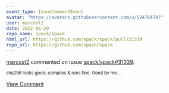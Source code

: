 ```yaml
---
event_type: IssueCommentEvent
avatar: "https://avatars.githubusercontent.com/u/52476474?"
user: marcost2
date: 2022-06-29
repo_name: spack/spack
html_url: https://github.com/spack/spack/pull/31339
repo_url: https://github.com/spack/spack
---
```


<a href='https://github.com/marcost2' target='_blank'>marcost2</a> commented on issue <a href='https://github.com/spack/spack/pull/31339' target='_blank'>spack/spack#31339</a>.

<small>sha256 looks good; compiles & runs fine. Good by me...</small>

<a href='https://github.com/spack/spack/pull/31339' target='_blank'>View Comment</a>